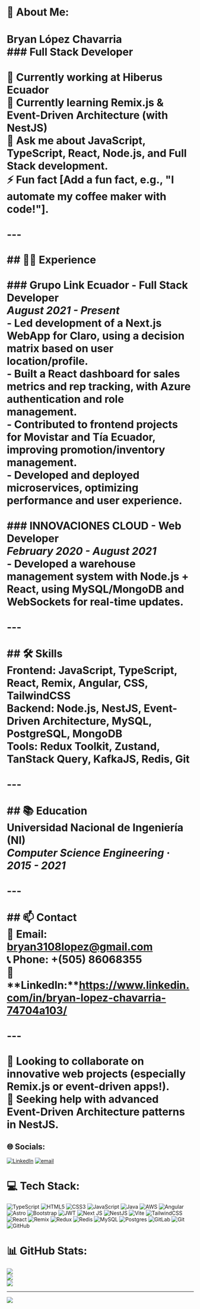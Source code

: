 # 💫 About Me:
# Bryan López Chavarria  <br>### Full Stack Developer  <br><br>🔭 **Currently working at** Hiberus Ecuador  <br>🌱 **Currently learning** Remix.js & Event-Driven Architecture (with NestJS)  <br>💬 **Ask me about** JavaScript, TypeScript, React, Node.js, and Full Stack development.  <br>⚡ **Fun fact** [Add a fun fact, e.g., "I automate my coffee maker with code!"].  <br><br>---<br><br>## 👨‍💻 Experience  <br><br>### **Grupo Link Ecuador - Full Stack Developer**  <br>_August 2021 - Present_  <br>- Led development of a Next.js WebApp for **Claro**, using a decision matrix based on user location/profile.  <br>- Built a React dashboard for sales metrics and rep tracking, with Azure authentication and role management.  <br>- Contributed to frontend projects for **Movistar** and **Tía Ecuador**, improving promotion/inventory management.  <br>- Developed and deployed microservices, optimizing performance and user experience.  <br><br>### **INNOVACIONES CLOUD - Web Developer**  <br>_February 2020 - August 2021_  <br>- Developed a warehouse management system with Node.js + React, using MySQL/MongoDB and WebSockets for real-time updates.  <br><br>---<br><br>## 🛠 Skills  <br>**Frontend:** JavaScript, TypeScript, React, Remix, Angular, CSS, TailwindCSS  <br>**Backend:** Node.js, NestJS, Event-Driven Architecture, MySQL, PostgreSQL, MongoDB  <br>**Tools:** Redux Toolkit, Zustand, TanStack Query, KafkaJS, Redis, Git  <br><br>---<br><br>## 📚 Education  <br>**Universidad Nacional de Ingeniería (NI)**  <br>_Computer Science Engineering · 2015 - 2021_  <br><br>---<br><br>## 📫 Contact  <br>📧 **Email:** bryan3108lopez@gmail.com  <br>📞 **Phone:** +(505) 86068355  <br>🔗 **LinkedIn:**https://www.linkedin.com/in/bryan-lopez-chavarria-74704a103/<br><br>---<br><br>👯 **Looking to collaborate on** innovative web projects (especially Remix.js or event-driven apps!).  <br>🤝 **Seeking help with** advanced Event-Driven Architecture patterns in NestJS.  


## 🌐 Socials:
[![LinkedIn](https://img.shields.io/badge/LinkedIn-%230077B5.svg?logo=linkedin&logoColor=white)](https://linkedin.com/in/bryanlch) [![email](https://img.shields.io/badge/Email-D14836?logo=gmail&logoColor=white)](mailto:bryan3108lopez@gmail.com) 

# 💻 Tech Stack:
![TypeScript](https://img.shields.io/badge/typescript-%23007ACC.svg?style=for-the-badge&logo=typescript&logoColor=white) ![HTML5](https://img.shields.io/badge/html5-%23E34F26.svg?style=for-the-badge&logo=html5&logoColor=white) ![CSS3](https://img.shields.io/badge/css3-%231572B6.svg?style=for-the-badge&logo=css3&logoColor=white) ![JavaScript](https://img.shields.io/badge/javascript-%23323330.svg?style=for-the-badge&logo=javascript&logoColor=%23F7DF1E) ![Java](https://img.shields.io/badge/java-%23ED8B00.svg?style=for-the-badge&logo=openjdk&logoColor=white) ![AWS](https://img.shields.io/badge/AWS-%23FF9900.svg?style=for-the-badge&logo=amazon-aws&logoColor=white) ![Angular](https://img.shields.io/badge/angular-%23DD0031.svg?style=for-the-badge&logo=angular&logoColor=white) ![Astro](https://img.shields.io/badge/astro-%232C2052.svg?style=for-the-badge&logo=astro&logoColor=white) ![Bootstrap](https://img.shields.io/badge/bootstrap-%238511FA.svg?style=for-the-badge&logo=bootstrap&logoColor=white) ![JWT](https://img.shields.io/badge/JWT-black?style=for-the-badge&logo=JSON%20web%20tokens) ![Next JS](https://img.shields.io/badge/Next-black?style=for-the-badge&logo=next.js&logoColor=white) ![NestJS](https://img.shields.io/badge/nestjs-%23E0234E.svg?style=for-the-badge&logo=nestjs&logoColor=white) ![Vite](https://img.shields.io/badge/vite-%23646CFF.svg?style=for-the-badge&logo=vite&logoColor=white) ![TailwindCSS](https://img.shields.io/badge/tailwindcss-%2338B2AC.svg?style=for-the-badge&logo=tailwind-css&logoColor=white) ![React](https://img.shields.io/badge/react-%2320232a.svg?style=for-the-badge&logo=react&logoColor=%2361DAFB) ![Remix](https://img.shields.io/badge/remix-%23000.svg?style=for-the-badge&logo=remix&logoColor=white) ![Redux](https://img.shields.io/badge/redux-%23593d88.svg?style=for-the-badge&logo=redux&logoColor=white) ![Redis](https://img.shields.io/badge/redis-%23DD0031.svg?style=for-the-badge&logo=redis&logoColor=white) ![MySQL](https://img.shields.io/badge/mysql-4479A1.svg?style=for-the-badge&logo=mysql&logoColor=white) ![Postgres](https://img.shields.io/badge/postgres-%23316192.svg?style=for-the-badge&logo=postgresql&logoColor=white) ![GitLab](https://img.shields.io/badge/gitlab-%23181717.svg?style=for-the-badge&logo=gitlab&logoColor=white) ![Git](https://img.shields.io/badge/git-%23F05033.svg?style=for-the-badge&logo=git&logoColor=white) ![GitHub](https://img.shields.io/badge/github-%23121011.svg?style=for-the-badge&logo=github&logoColor=white)
# 📊 GitHub Stats:
![](https://github-readme-stats.vercel.app/api?username=bryanlch&theme=transparent&hide_border=true&include_all_commits=true&count_private=true)<br/>
![](https://nirzak-streak-stats.vercel.app/?user=bryanlch&theme=transparent&hide_border=true)<br/>
![](https://github-readme-stats.vercel.app/api/top-langs/?username=bryanlch&theme=transparent&hide_border=true&include_all_commits=true&count_private=true&layout=compact)

---
[![](https://visitcount.itsvg.in/api?id=bryanlch&icon=1&color=0)](https://visitcount.itsvg.in)

<!-- Proudly created with GPRM ( https://gprm.itsvg.in ) -->
